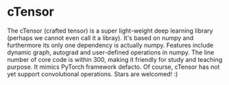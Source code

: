 # cTensor
The cTensor (crafted tensor) is a super light-weight deep learning library (perhaps we cannot even call it a libray). It's based on numpy and furthermore its only one dependency is actually numpy. Features include dynamic graph, autograd and user-defined operations in numpy. The line number of core code is within 300, making it friendly for study and teaching purpose. It mimics PyTorch framework defacto. Of course, cTensor has not yet support convolutional operations. Stars are welcomed! :)